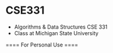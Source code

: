 # CSE331
- Algorithms & Data Structures CSE 331
- Class at Michigan State University

==== For Personal Use ====
